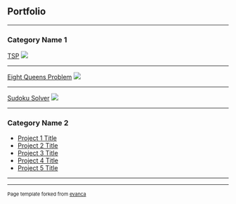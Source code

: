 ## Portfolio

---

### Category Name 1 

[TSP](/nn_tsp/nn_tsp.md)
<img src="images/dummy_thumbnail.jpg?raw=true"/>

---
[Eight Queens Problem](/eight_queens/eight_queens.md)
<img src="images/dummy_thumbnail.jpg?raw=true"/>

---
[Sudoku Solver](/Sudoku_Solver/Sudoku_Solver.md)
<img src="images/dummy_thumbnail.jpg?raw=true"/>

---

### Category Name 2

- [Project 1 Title](http://example.com/)
- [Project 2 Title](http://example.com/)
- [Project 3 Title](http://example.com/)
- [Project 4 Title](http://example.com/)
- [Project 5 Title](http://example.com/)

---




---
<p style="font-size:11px">Page template forked from <a href="https://github.com/evanca/quick-portfolio">evanca</a></p>
<!-- Remove above link if you don't want to attibute -->
